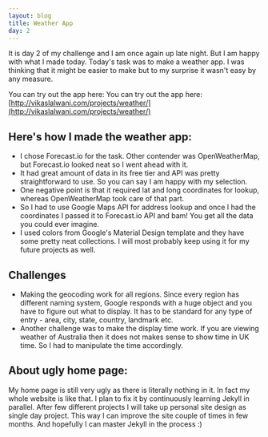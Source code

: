 ```yaml
---
layout: blog
title: Weather App
day: 2
---
```


It is day 2 of my challenge and I am once again up late night. But I am happy with what I made today. Today's task was to make a weather app. I was thinking that it might be easier to make but to my surprise it wasn't easy by any measure.

You can try out the app here: You can try out the app here: [http://vikaslalwani.com/projects/weather/](http://vikaslalwani.com/projects/weather/)


Here's how I made the weather app:
---
* I chose Forecast.io for the task. Other contender was OpenWeatherMap, but Forecast.io looked neat so I went ahead with it.
* It had great amount of data in its free tier and API was pretty straightforward to use. So you can say I am happy with my selection.
* One negative point is that it required lat and long coordinates for lookup, whereas OpenWeatherMap took care of that part.
* So I had to use Google Maps API for address lookup and once I had the coordinates I passed it to Forecast.io API and bam! You get all the data you could ever imagine.  
* I used colors from Google's Material Design template and they have some pretty neat collections. I will most probably keep using it for my future projects as well.


Challenges
---
* Making the geocoding work for all regions. Since every region has different naming system, Google responds with a huge object and you have to figure out what to display. It has to be standard for any type of entry - area, city, state, country, landmark etc.
* Another challenge was to make the display time work. If you are viewing weather of Australia then it does not makes sense to show time in UK time. So I had to manipulate the time accordingly.


About ugly home page:
---
My home page is still very ugly as there is literally nothing in it. In fact my whole website is like that. I plan to fix it by continuously learning Jekyll in parallel. After few different projects I will take up personal site design as single day project. This way I can improve the site couple of times in few months. And hopefully I can master Jekyll in the process :)  
